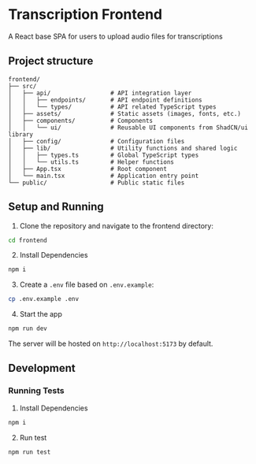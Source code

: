 # Transcription Frontend

A React base SPA for users to upload audio files for transcriptions

## Project structure
```
frontend/
├── src/
│   ├── api/                 # API integration layer
│   │   ├── endpoints/       # API endpoint definitions
│   │   └── types/           # API related TypeScript types
│   ├── assets/              # Static assets (images, fonts, etc.)
│   ├── components/          # Components
│   │   └── ui/              # Reusable UI components from ShadCN/ui library
│   ├── config/              # Configuration files
│   ├── lib/                 # Utility functions and shared logic
│   │   ├── types.ts         # Global TypeScript types
│   │   └── utils.ts         # Helper functions
│   ├── App.tsx              # Root component
│   └── main.tsx             # Application entry point
└── public/                  # Public static files
```

## Setup and Running
1. Clone the repository and navigate to the frontend directory:
```bash
cd frontend
```

2. Install Dependencies
```bash
npm i
```

3. Create a `.env` file based on `.env.example`:
```bash
cp .env.example .env
```

4. Start the app
```bash
npm run dev
```

The server will be hosted on `http://localhost:5173` by default.

## Development

### Running Tests

1. Install Dependencies
```bash
npm i
```

2. Run test
```bash
npm run test
```

